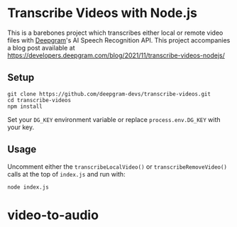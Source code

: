 # Transcribe Videos with Node.js

This is a barebones project which transcribes either local or remote video files with [Deepgram](http://deepgram.com)'s AI Speech Recognition API. This project accompanies a blog post available at <https://developers.deepgram.com/blog/2021/11/transcribe-videos-nodejs/>

## Setup

```
git clone https://github.com/deepgram-devs/transcribe-videos.git
cd transcribe-videos
npm install
```

Set your `DG_KEY` environment variable or replace `process.env.DG_KEY` with your key.

## Usage

Uncomment either the `transcribeLocalVideo()` or `transcribeRemoveVideo()` calls at the top of `index.js` and run with:

```
node index.js
```
# video-to-audio
